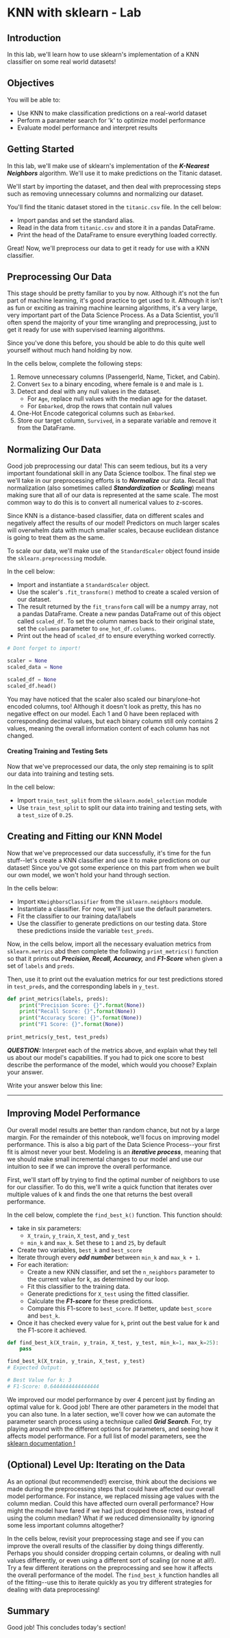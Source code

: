 
# KNN with sklearn - Lab

## Introduction

In this lab, we'll learn how to use sklearn's implementation of a KNN classifier  on some real world datasets!

## Objectives

You will be able to:

* Use KNN to make classification predictions on a real-world dataset
* Perform a parameter search for 'k' to optimize model performance
* Evaluate model performance and interpret results

## Getting Started

In this lab, we'll make use of sklearn's implementation of the **_K-Nearest Neighbors_** algorithm. We'll use it to make predictions on the Titanic dataset. 

We'll start by importing the dataset, and then deal with preprocessing steps such as removing unnecessary columns and normalizing our dataset.

You'll find the titanic dataset stored in the `titanic.csv` file. In the cell below:

* Import pandas and set the standard alias.
* Read in the data from `titanic.csv` and store it in a pandas DataFrame. 
* Print the head of the DataFrame to ensure everything loaded correctly.

Great! Now, we'll preprocess our data to get it ready for use with a KNN classifier.

## Preprocessing Our Data

This stage should be pretty familiar to you by now. Although it's not the fun part of machine learning, it's good practice to get used to it.  Although it isn't as fun or exciting as training machine learning algorithms, it's a very large, very important part of the Data Science Process. As a Data Scientist, you'll often spend the majority of your time wrangling and preprocessing, just to get it ready for use with supervised learning algorithms. 

Since you've done this before, you should be able to do this quite well yourself without much hand holding by now. 

In the cells below, complete the following steps:

1. Remove unnecessary columns (PassengerId, Name, Ticket, and Cabin).
2. Convert `Sex` to a binary encoding, where female is `0` and male is `1`.
3. Detect and deal with any null values in the dataset. 
    * For `Age`, replace null values with the median age for the dataset. 
    * For `Embarked`, drop the rows that contain null values
4. One-Hot Encode categorical columns such as `Embarked`.
5. Store our target column, `Survived`, in a separate variable and remove it from the DataFrame. 

## Normalizing Our Data

Good job preprocessing our data! This can seem tedious, but its a very important foundational skill in any Data Science toolbox. The final step we we'll take in our preprocessing efforts is to **_Normalize_** our data. Recall that normalization (also sometimes called **_Standardization_** or **_Scaling_**) means making sure that all of our data is represented at the same scale.  The most common way to do this is to convert all numerical values to z-scores. 

Since KNN is a distance-based classifier, data on different scales and negatively affect the results of our model! Predictors on much larger scales will overwhelm data with much smaller scales, because euclidean distance is going to treat them as the same.

To scale our data, we'll make use of the `StandardScaler` object found inside the `sklearn.preprocessing` module. 

In the cell below:

* Import and instantiate a `StandardScaler` object. 
* Use the scaler's `.fit_transform()` method to create a scaled version of our dataset. 
* The result returned by the `fit_transform` call will be a numpy array, not a pandas DataFrame. Create a new pandas DataFrame out of this object called `scaled_df`. To set the column names back to their original state, set the `columns` parameter to `one_hot_df.columns`.
* Print out the head of `scaled_df` to ensure everything worked correctly.


```python
# Dont forget to import!

scaler = None
scaled_data = None

scaled_df = None
scaled_df.head()
```

You may have noticed that the scaler also scaled our binary/one-hot encoded columns, too! Although it doesn't look as pretty, this has no negative effect on our model. Each 1 and 0 have been replaced with corresponding decimal values, but each binary column still only contains 2 values, meaning the overall information content of each column has not changed. 

#### Creating Training and Testing Sets

Now that we've preprocessed our data, the only step remaining is to split our data into training and testing sets. 

In the cell below:

* Import `train_test_split` from the `sklearn.model_selection` module
* Use `train_test_split` to split our data into training and testing sets, with a `test_size` of `0.25`.

## Creating and Fitting our KNN Model

Now that we've preprocessed our data successfully, it's time for the fun stuff--let's create a KNN classifier and use it to make predictions on our dataset!  Since you've got some experience on this part from when we built our own model, we won't hold your hand through section. 

In the cells below:

* Import `KNeighborsClassifier` from the `sklearn.neighbors` module.
* Instantiate a classifier. For now, we'll just use the default parameters. 
* Fit the classifier to our training data/labels
* Use the classifier to generate predictions on our testing data. Store these predictions inside the variable `test_preds`.

Now, in the cells below, import all the necessary evaluation metrics from `sklearn.metrics` abd then complete the following `print_metrics()` function so that it prints out **_Precision, Recall, Accuracy,_** and **_F1-Score_** when given a set of `labels` and `preds`. 

Then, use it to print out the evaluation metrics for our test predictions stored in `test_preds`, and the corresponding labels in `y_test`.


```python
def print_metrics(labels, preds):
    print("Precision Score: {}".format(None))
    print("Recall Score: {}".format(None))
    print("Accuracy Score: {}".format(None))
    print("F1 Score: {}".format(None))
    
print_metrics(y_test, test_preds)
```

**_QUESTION:_** Interpret each of the metrics above, and explain what they tell us about our model's capabilities. If you had to pick one score to best describe the performance of the model, which would you choose? Explain your answer.

Write your answer below this line:
________________________________________________________________________________



## Improving Model Performance

Our overall model results are better than random chance, but not by a large margin. For the remainder of this notebook, we'll focus on improving model performance. This is also a big part of the Data Science Process--your first fit is almost never your best. Modeling is an **_iterative process_**, meaning that we should make small incremental changes to our model and use our intuition to see if we can improve the overall performance. 

First, we'll start off by trying to find the optimal number of neighbors to use for our classifier. To do this, we'll write a quick function that iterates over multiple values of k and finds the one that returns the best overall performance. 

In the cell below, complete the `find_best_k()` function.  This function should:

* take in six parameters:
    * `X_train`, `y_train`, `X_test`, and  `y_test`
    * `min_k` and `max_k`. Set these to `1` and `25`, by default
* Create two variables, `best_k` and `best_score`
* Iterate through every **_odd number_** between `min_k` and `max_k + 1`. 
* For each iteration:
    * Create a new KNN classifier, and set the `n_neighbors` parameter to the current value for k, as determined by our loop.
    * Fit this classifier to the training data.
    * Generate predictions for `X_test` using the fitted classifier.
    * Calculate the **_F1-score_** for these predictions.
    * Compare this F1-score to `best_score`. If better, update `best_score` and `best_k`.
* Once it has checked every value for `k`, print out the best value for k and the F1-score it achieved.


```python
def find_best_k(X_train, y_train, X_test, y_test, min_k=1, max_k=25):
    pass

```


```python
find_best_k(X_train, y_train, X_test, y_test)
# Expected Output:

# Best Value for k: 3
# F1-Score: 0.6444444444444444
```

We improved our model performance by over 4 percent just by finding an optimal value for k. Good job! There are other parameters in the model that you can also tune. In a later section, we'll cover how we can automate the parameter search process using a technique called **_Grid Search_**. For, try playing around with the different options for parameters, and seeing how it affects model performance. For a full list of model parameters, see the [sklearn documentation !](https://scikit-learn.org/stable/modules/generated/sklearn.neighbors.KNeighborsClassifier.html)

## (Optional) Level Up: Iterating on the Data

As an optional (but recommended!) exercise, think about the decisions we made during the preprocessing steps that could have affected our overall model performance. For instance, we replaced missing age values with the column median. Could this have affected ourn overall performance? How might the model have fared if we had just dropped those rows, instead of using the column median? What if we reduced dimensionality by ignoring some less important columns altogether?

In the cells below, revisit your preprocessing stage and see if you can improve the overall results of the classifier by doing things differently. Perhaps you should consider dropping certain columns, or dealing with null values differently, or even using a different sort of scaling (or none at all!). Try a few different iterations on the preprocessing and see how it affects the overall performance of the model. The `find_best_k` function handles all of the fitting--use this to iterate quickly as you try different strategies for dealing with data preprocessing! 


## Summary

Good job! This concludes today's section!
